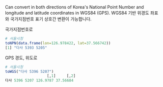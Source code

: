 Can convert in both directions of Korea's National Point Number and longitude and latitude coordinates in WGS84 (GPS).
WGS84 기반 위경도 좌표와 국가지점번호 표기 상호간 변환이 가능합니다.

국가지점번호로
```R
# 서울시청
toNPN(data.frame(lon=126.978422, lat=37.566742))
[1] "다사 5393 5205"

```

GPS 경도, 위도로
```R
# 서울시청
toWGS("다사 5396 5207")
                   [,1]     [,2]
다사 5396 5207 126.9787 37.56684

```


